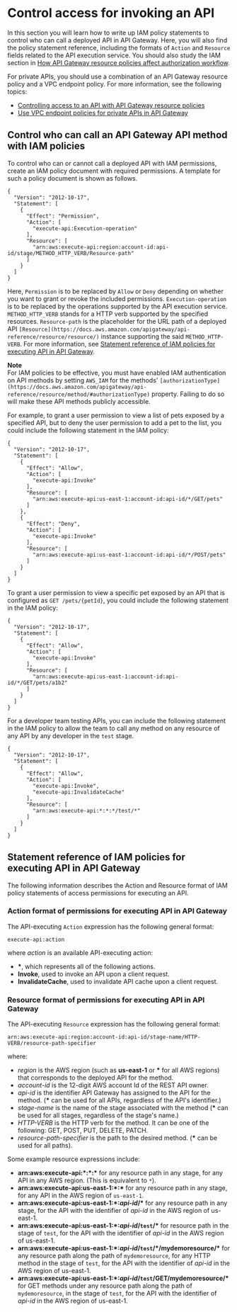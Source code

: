 # Control access for invoking an API<a name="api-gateway-control-access-using-iam-policies-to-invoke-api"></a>

 In this section you will learn how to write up IAM policy statements to control who can call a deployed API in API Gateway\. Here, you will also find the policy statement reference, including the formats of `Action` and `Resource` fields related to the API execution service\. You should also study the IAM section in [How API Gateway resource policies affect authorization workflow](apigateway-authorization-flow.md)\.

For private APIs, you should use a combination of an API Gateway resource policy and a VPC endpoint policy\. For more information, see the following topics:
+ [Controlling access to an API with API Gateway resource policies](apigateway-resource-policies.md)
+ [Use VPC endpoint policies for private APIs in API Gateway](apigateway-vpc-endpoint-policies.md)

## Control who can call an API Gateway API method with IAM policies<a name="api-gateway-who-can-invoke-an-api-method-using-iam-policies"></a>

 To control who can or cannot call a deployed API with IAM permissions, create an IAM policy document with required permissions\. A template for such a policy document is shown as follows\. 

```
{
  "Version": "2012-10-17",
  "Statement": [
    {
      "Effect": "Permission",
      "Action": [
        "execute-api:Execution-operation"           
      ],
      "Resource": [
        "arn:aws:execute-api:region:account-id:api-id/stage/METHOD_HTTP_VERB/Resource-path"
      ]
    }
  ]
}
```

 Here, `Permission` is to be replaced by `Allow` or `Deny` depending on whether you want to grant or revoke the included permissions\. `Execution-operation` is to be replaced by the operations supported by the API execution service\. `METHOD_HTTP_VERB` stands for a HTTP verb supported by the specified resources\. `Resource-path` is the placeholder for the URL path of a deployed API `[Resource](https://docs.aws.amazon.com/apigateway/api-reference/resource/resource/)` instance supporting the said `METHOD_HTTP-VERB`\. For more information, see [Statement reference of IAM policies for executing API in API Gateway](#api-gateway-calling-api-permissions)\. 

**Note**  
For IAM policies to be effective, you must have enabled IAM authentication on API methods by setting `AWS_IAM` for the methods' `[authorizationType](https://docs.aws.amazon.com/apigateway/api-reference/resource/method/#authorizationType)` property\. Failing to do so will make these API methods publicly accessible\.

 For example, to grant a user permission to view a list of pets exposed by a specified API, but to deny the user permission to add a pet to the list, you could include the following statement in the IAM policy: 

```
{
  "Version": "2012-10-17",
  "Statement": [
    {
      "Effect": "Allow",
      "Action": [
        "execute-api:Invoke"           
      ],
      "Resource": [
        "arn:aws:execute-api:us-east-1:account-id:api-id/*/GET/pets"
      ]
    },
    {
      "Effect": "Deny",
      "Action": [
        "execute-api:Invoke"           
      ],
      "Resource": [
        "arn:aws:execute-api:us-east-1:account-id:api-id/*/POST/pets"
      ]
    }
  ]
}
```

To grant a user permission to view a specific pet exposed by an API that is configured as `GET /pets/{petId}`, you could include the following statement in the IAM policy:

```
{
  "Version": "2012-10-17",
  "Statement": [
    {
      "Effect": "Allow",
      "Action": [
        "execute-api:Invoke"           
      ],
      "Resource": [
        "arn:aws:execute-api:us-east-1:account-id:api-id/*/GET/pets/a1b2"
      ]
    }
  ]
}
```

 For a developer team testing APIs, you can include the following statement in the IAM policy to allow the team to call any method on any resource of any API by any developer in the `test` stage\. 

```
{
  "Version": "2012-10-17",
  "Statement": [
    {
      "Effect": "Allow",
      "Action": [
        "execute-api:Invoke",
        "execute-api:InvalidateCache"
      ],
      "Resource": [
        "arn:aws:execute-api:*:*:*/test/*"
      ]
    }
  ]
}
```

## Statement reference of IAM policies for executing API in API Gateway<a name="api-gateway-calling-api-permissions"></a>

The following information describes the Action and Resource format of IAM policy statements of access permissions for executing an API\.

### Action format of permissions for executing API in API Gateway<a name="api-gateway-iam-policy-action-format-for-executing-api"></a>

The API\-executing `Action` expression has the following general format:

```
execute-api:action
```

where *action* is an available API\-executing action:
+ **\***, which represents all of the following actions\.
+ **Invoke**, used to invoke an API upon a client request\.
+ **InvalidateCache**, used to invalidate API cache upon a client request\.

### Resource format of permissions for executing API in API Gateway<a name="api-gateway-iam-policy-resource-format-for-executing-api"></a>

The API\-executing `Resource` expression has the following general format:

```
arn:aws:execute-api:region:account-id:api-id/stage-name/HTTP-VERB/resource-path-specifier
```

where:
+ *region* is the AWS region \(such as **us\-east\-1** or **\*** for all AWS regions\) that corresponds to the deployed API for the method\.
+ *account\-id* is the 12\-digit AWS account Id of the REST API owner\. 
+ *api\-id* is the identifier API Gateway has assigned to the API for the method\. \(**\*** can be used for all APIs, regardless of the API's identifier\.\)
+ *stage\-name* is the name of the stage associated with the method \(**\*** can be used for all stages, regardless of the stage's name\.\)
+ *HTTP\-VERB* is the HTTP verb for the method\. It can be one of the following: GET, POST, PUT, DELETE, PATCH\.
+ *resource\-path\-specifier* is the path to the desired method\. \(**\*** can be used for all paths\)\.

Some example resource expressions include:
+ **arn:aws:execute\-api:\*:\*:\*** for any resource path in any stage, for any API in any AWS region\. \(This is equivalent to `*`\)\.
+ **arn:aws:execute\-api:us\-east\-1:\*:\*** for any resource path in any stage, for any API in the AWS region of `us-east-1`\.
+ **arn:aws:execute\-api:us\-east\-1:\*:*api\-id*/\*** for any resource path in any stage, for the API with the identifier of *api\-id* in the AWS region of us\-east\-1\.
+ **arn:aws:execute\-api:us\-east\-1:\*:*api\-id*/`test`/\*** for resource path in the stage of `test`, for the API with the identifier of *api\-id* in the AWS region of us\-east\-1\.
+ **arn:aws:execute\-api:us\-east\-1:\*:*api\-id*/`test`/\*/mydemoresource/\*** for any resource path along the path of `mydemoresource`, for any HTTP method in the stage of `test`, for the API with the identifier of *api\-id* in the AWS region of us\-east\-1\.
+ **arn:aws:execute\-api:us\-east\-1:\*:*api\-id*/`test`/GET/mydemoresource/\*** for GET methods under any resource path along the path of `mydemoresource`, in the stage of `test`, for the API with the identifier of *api\-id* in the AWS region of us\-east\-1\. 